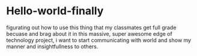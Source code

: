 # Hello-world-finally
figurating out how to use this thing that my classmates get full grade becuase and brag about it
in this massive, super awesome edge of technology project, i want to start communicating with world and show my manner and insightfullness to others.
